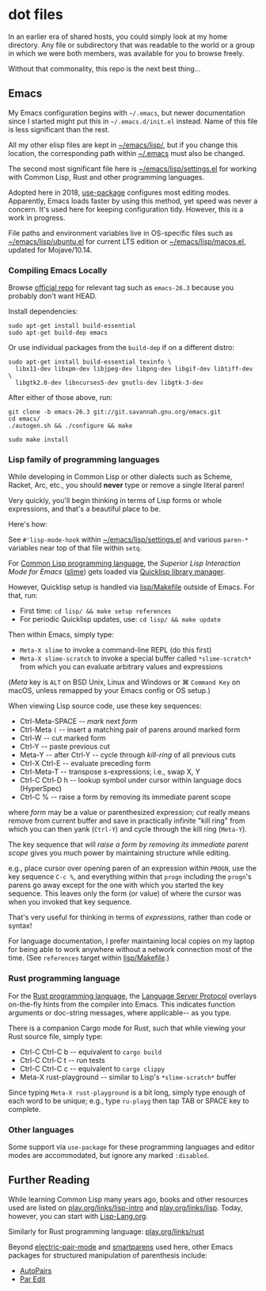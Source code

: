 dot files
=========

In an earlier era of shared hosts, you could simply look at my home
directory.  Any file or subdirectory that was readable to the world or a
group in which we were both members, was available for you to browse freely.

Without that commonality, this repo is the next best thing...

## Emacs

My Emacs configuration begins with `~/.emacs`, but newer
documentation since I started might put this in `~/.emacs.d/init.el`
instead.  Name of this file is less significant than the rest.

All my other elisp files are kept in [~/emacs/lisp/](emacs/lisp/), but if
you change this location, the corresponding path within
[~/.emacs](emacs/dot.emacs) must also be changed.

The second most significant file here is
[~/emacs/lisp/settings.el](emacs/lisp/settings.el) for working with Common
Lisp, Rust and other programming languages.

Adopted here in 2018, [use-package](https://github.com/jwiegley/use-package)
configures most editing modes.  Apparently, Emacs loads faster by using this
method, yet speed was never a concern.  It's used here for keeping
configuration tidy.  However, this is a work in progress.

File paths and environment variables live in OS-specific files such as
[~/emacs/lisp/ubuntu.el](emacs/lisp/ubuntu.el) for current LTS edition or
[~/emacs/lisp/macos.el](emacs/lisp/macos.el), updated for Mojave/10.14.

### Compiling Emacs Locally

Browse [official repo](http://git.savannah.gnu.org/cgit/emacs.git) for
relevant tag such as `emacs-26.3` because you probably don't want HEAD.

Install dependencies:

    sudo apt-get install build-essential
	sudo apt-get build-dep emacs

Or use individual packages from the `build-dep` if on a different distro:

	sudo apt-get install build-essential texinfo \
      libx11-dev libxpm-dev libjpeg-dev libpng-dev libgif-dev libtiff-dev \
      libgtk2.0-dev libncurses5-dev gnutls-dev libgtk-3-dev

After either of those above, run:

    git clone -b emacs-26.3 git://git.savannah.gnu.org/emacs.git
    cd emacs/
	./autogen.sh && ./configure && make

    sudo make install

### Lisp family of programming languages

While developing in Common Lisp or other dialects such as Scheme, Racket,
Arc, etc., you should **never** type or remove a single literal paren!

Very quickly, you'll begin thinking in terms of Lisp forms or whole
expressions, and that's a beautiful place to be.

Here's how:

See `#'lisp-mode-hook` within
[~/emacs/lisp/settings.el](emacs/lisp/settings.el) and various `paren-*`
variables near top of that file within `setq`.

For [Common Lisp programming language](http://lisp-lang.org/), the
*Superior Lisp Interaction Mode for Emacs*
([slime](http://quickdocs.org/slime/)) gets loaded via
[Quicklisp library manager](https://www.quicklisp.org/).

However, Quicklisp setup is handled via [lisp/Makefile](lisp/Makefile)
outside of Emacs.  For that, run:

- First time: `cd lisp/ && make setup references`
- For periodic Quicklisp updates, use: `cd lisp/ && make update`

Then within Emacs, simply type:

- `Meta-X slime` to invoke a command-line REPL (do this first)
- `Meta-X slime-scratch` to invoke a special buffer called `*slime-scratch*`
  from which you can evaluate arbitrary values and expressions

(*Meta* key is `ALT` on BSD Unix, Linux and Windows or ⌘ `Command Key` on
macOS, unless remapped by your Emacs config or OS setup.)

When viewing Lisp source code, use these key sequences:

- Ctrl-Meta-SPACE -- *mark* next *form*
- Ctrl-Meta `(` -- insert a matching pair of parens around marked form
- Ctrl-W -- cut marked form
- Ctrl-Y -- paste previous cut
- Meta-Y -- after Ctrl-Y -- cycle through *kill-ring* of all previous cuts
- Ctrl-X Ctrl-E -- evaluate preceding form
- Ctrl-Meta-T -- transpose s-expressions; i.e., swap X, Y
- Ctrl-C Ctrl-D h -- lookup symbol under cursor within language docs (HyperSpec)
- Ctrl-C % -- raise a form by removing its immediate parent scope

where *form* may be a value or parenthesized expression; *cut* really means
remove from current buffer and save in practically infinite "kill ring" from
which you can then yank (`Ctrl-Y`) and cycle through the kill ring
(`Meta-Y`).

The key sequence that will *raise a form by removing its immediate parent scope*
gives you much power by maintaining structure while editing.

e.g., place cursor over opening paren of an expression within `PROGN`, use
the key sequence `C-c %`, and everything within that `progn` including the
`progn`'s parens go away except for the one with which you started the key
sequence.  This leaves only the form (or value) of where the cursor was when
you invoked that key sequence.

That's very useful for thinking in terms of *expressions*, rather than code
or syntax!

For language documentation, I prefer maintaining local copies on my laptop
for being able to work anywhere without a network connection most of the
time.  (See `references` target within [lisp/Makefile](lisp/Makefile).)

### Rust programming language

For the [Rust programming language](https://rust-lang.org/), the 
[Language Server Protocol](https://github.com/emacs-lsp/lsp-mode) overlays
on-the-fly hints from the compiler into Emacs.  This indicates function
arguments or doc-string messages, where applicable-- as you type.

There is a companion Cargo mode for Rust, such that while viewing your Rust
source file, simply type:

- Ctrl-C Ctrl-C b -- equivalent to `cargo build`
- Ctrl-C Ctrl-C t -- run tests
- Ctrl-C Ctrl-C c -- equivalent to `cargo clippy`
- Meta-X rust-playground -- similar to Lisp's `*slime-scratch*` buffer

Since typing `Meta-X rust-playground` is a bit long, simply type enough of
each word to be unique; e.g., type `ru-playg` then tap TAB or SPACE key to
complete.

### Other languages

Some support via `use-package` for these programming languages and editor
modes are accommodated, but ignore any marked `:disabled`.

## Further Reading

While learning Common Lisp many years ago, books and other resources used
are listed on [play.org/links/lisp-intro](https://play.org/links/lisp-intro)
and [play.org/links/lisp](https://play.org/links/lisp).  Today, however, you
can start with [Lisp-Lang.org](http://lisp-lang.org/).

Similarly for Rust programming language: [play.org/links/rust](https://play.org/links/rust)

Beyond [electric-pair-mode](http://www.emacswiki.org/emacs/ElectricPair) and
[smartparens](https://github.com/Fuco1/smartparens) used here, other Emacs
packages for structured manipulation of parenthesis include:

- [AutoPairs](https://www.emacswiki.org/emacs/AutoPairs)
- [Par Edit](http://emacswiki.org/emacs/ParEdit)
